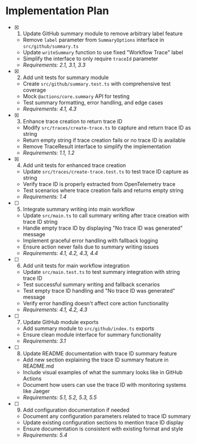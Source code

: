 # Implementation Plan

- [x] 1. Update GitHub summary module to remove arbitrary label feature
  - Remove `label` parameter from `SummaryOptions` interface in
    `src/github/summary.ts`
  - Update `writeSummary` function to use fixed "Workflow Trace" label
  - Simplify the interface to only require `traceId` parameter
  - _Requirements: 2.1, 3.1, 3.3_

- [x] 2. Add unit tests for summary module
  - Create `src/github/summary.test.ts` with comprehensive test coverage
  - Mock `@actions/core.summary` API for testing
  - Test summary formatting, error handling, and edge cases
  - _Requirements: 4.1, 4.3_

- [x] 3. Enhance trace creation to return trace ID
  - Modify `src/traces/create-trace.ts` to capture and return trace ID as string
  - Return empty string if trace creation fails or no trace ID is available
  - Remove TraceResult interface to simplify the implementation
  - _Requirements: 1.1, 1.2_

- [x] 4. Add unit tests for enhanced trace creation
  - Update `src/traces/create-trace.test.ts` to test trace ID capture as string
  - Verify trace ID is properly extracted from OpenTelemetry trace
  - Test scenarios where trace creation fails and returns empty string
  - _Requirements: 1.4_

- [ ] 5. Integrate summary writing into main workflow
  - Update `src/main.ts` to call summary writing after trace creation with trace
    ID string
  - Handle empty trace ID by displaying "No trace ID was generated" message
  - Implement graceful error handling with fallback logging
  - Ensure action never fails due to summary writing issues
  - _Requirements: 4.1, 4.2, 4.3, 4.4_

- [ ] 6. Add unit tests for main workflow integration
  - Update `src/main.test.ts` to test summary integration with string trace ID
  - Test successful summary writing and fallback scenarios
  - Test empty trace ID handling and "No trace ID was generated" message
  - Verify error handling doesn't affect core action functionality
  - _Requirements: 4.1, 4.2, 4.3_

- [ ] 7. Update GitHub module exports
  - Add summary module to `src/github/index.ts` exports
  - Ensure clean module interface for summary functionality
  - _Requirements: 3.1_

- [ ] 8. Update README documentation with trace ID summary feature
  - Add new section explaining the trace ID summary feature in README.md
  - Include visual examples of what the summary looks like in GitHub Actions
  - Document how users can use the trace ID with monitoring systems like Jaeger
  - _Requirements: 5.1, 5.2, 5.3, 5.5_

- [ ] 9. Add configuration documentation if needed
  - Document any configuration parameters related to trace ID summary
  - Update existing configuration sections to mention trace ID display
  - Ensure documentation is consistent with existing format and style
  - _Requirements: 5.4_
